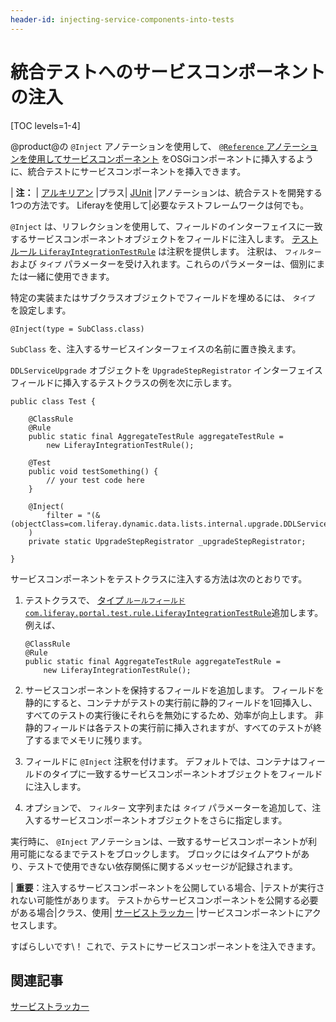 ```yaml
---
header-id: injecting-service-components-into-tests
---
```


# 統合テストへのサービスコンポーネントの注入

[TOC levels=1-4]

@product@の `@Inject` アノテーションを使用して、 [`@Reference` アノテーションを使用してサービスコンポーネント](/docs/7-1/tutorials/-/knowledge_base/t/osgi-services-and-dependency-injection-with-declarative-services) をOSGiコンポーネントに挿入するように、統合テストにサービスコンポーネントを挿入できます。

| **注：** | [アルキリアン](http://arquillian.org/) |プラス| [JUnit](https://junit.org) |アノテーションは、統合テストを開発する1つの方法です。 Liferayを使用して|必要なテストフレームワークは何でも。

`@Inject` は、リフレクションを使用して、フィールドのインターフェイスに一致するサービスコンポーネントオブジェクトをフィールドに注入します。 [テストルール `LiferayIntegrationTestRule`](@platform-ref@/7.1-latest/javadocs/portal-test-integration/com/liferay/portal/test/rule/LiferayIntegrationTestRule.html) は注釈を提供します。 注釈は、 `フィルター` および `タイプ` パラメーターを受け入れます。これらのパラメーターは、個別にまたは一緒に使用できます。

特定の実装またはサブクラスオブジェクトでフィールドを埋めるには、 `タイプ` を設定します。

    @Inject(type = SubClass.class)

`SubClass` を、注入するサービスインターフェイスの名前に置き換えます。

`DDLServiceUpgrade` オブジェクトを `UpgradeStepRegistrator` インターフェイスフィールドに挿入するテストクラスの例を次に示します。

``` 
public class Test {

    @ClassRule
    @Rule
    public static final AggregateTestRule aggregateTestRule = 
        new LiferayIntegrationTestRule();

    @Test
    public void testSomething() {
        // your test code here
    }

    @Inject(
        filter = "(&(objectClass=com.liferay.dynamic.data.lists.internal.upgrade.DDLServiceUpgrade))"
    )
    private static UpgradeStepRegistrator _upgradeStepRegistrator;

} 
```

サービスコンポーネントをテストクラスに注入する方法は次のとおりです。

1.  テストクラスで、 [タイプ `ルールフィールドcom.liferay.portal.test.rule.LiferayIntegrationTestRule`](@platform-ref@/7.1-latest/javadocs/portal-test-integration/com/liferay/portal/test/rule/LiferayIntegrationTestRule.html)追加します。 例えば、
   
        @ClassRule
        @Rule
        public static final AggregateTestRule aggregateTestRule = 
            new LiferayIntegrationTestRule();

2.  サービスコンポーネントを保持するフィールドを追加します。 フィールドを静的にすると、コンテナがテストの実行前に静的フィールドを1回挿入し、すべてのテストの実行後にそれらを無効にするため、効率が向上します。 非静的フィールドは各テストの実行前に挿入されますが、すべてのテストが終了するまでメモリに残ります。

3.  フィールドに `@Inject` 注釈を付けます。 デフォルトでは、コンテナはフィールドのタイプに一致するサービスコンポーネントオブジェクトをフィールドに注入します。

4.  オプションで、 `フィルター` 文字列または `タイプ` パラメーターを追加して、注入するサービスコンポーネントオブジェクトをさらに指定します。

実行時に、 `@Inject` アノテーションは、一致するサービスコンポーネントが利用可能になるまでテストをブロックします。 ブロックにはタイムアウトがあり、テストで使用できない依存関係に関するメッセージが記録されます。

| **重要**：注入するサービスコンポーネントを公開している場合、|テストが実行されない可能性があります。 テストからサービスコンポーネントを公開する必要がある場合|クラス、使用| [サービストラッカー](/docs/7-1/tutorials/-/knowledge_base/t/service-trackers) |サービスコンポーネントにアクセスします。

すばらしいです\！ これで、テストにサービスコンポーネントを注入できます。

## 関連記事

[サービストラッカー](/docs/7-1/tutorials/-/knowledge_base/t/service-trackers)
